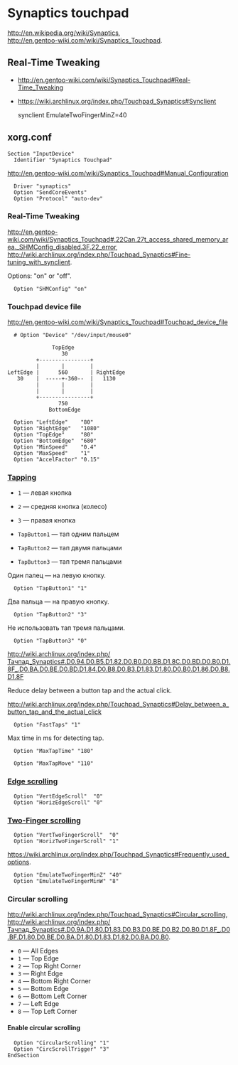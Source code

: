 <!-- -*- coding: utf-8-unix; -*-
     Danil Kutkevich's reference cards <http://kutkevich.org/rc>.
     Copyright (C) 2007, 2008, 2009, 2010 Danil Kutkevich <danil@kutkevich.org>

     This reference cards is licensed under the Creative Commons
     Attribution-Share Alike 3.0 Unported License. To view a copy of this
     license, see the COPYING file or visit
     <http://creativecommons.org/licenses/by-sa/3.0/> or send a letter to
     Creative Commons, 171 Second Street, Suite 300, San Francisco,
     California, 94105, USA. -->

Synaptics touchpad
==================

<http://en.wikipedia.org/wiki/Synaptics>,  
<http://en.gentoo-wiki.com/wiki/Synaptics_Touchpad>.

Real-Time Tweaking
------------------

* <http://en.gentoo-wiki.com/wiki/Synaptics_Touchpad#Real-Time_Tweaking>
* <https://wiki.archlinux.org/index.php/Touchpad_Synaptics#Synclient>

    synclient EmulateTwoFingerMinZ=40

xorg.conf
---------

    Section "InputDevice"
      Identifier "Synaptics Touchpad"

<http://en.gentoo-wiki.com/wiki/Synaptics_Touchpad#Manual_Configuration>

      Driver "synaptics"
      Option "SendCoreEvents"
      Option "Protocol" "auto-dev"

### Real-Time Tweaking

<http://en.gentoo-wiki.com/wiki/Synaptics_Touchpad#.22Can.27t_access_shared_memory_area._SHMConfig_disabled.3F.22_error>,  
<http://wiki.archlinux.org/index.php/Touchpad_Synaptics#Fine-tuning_with_synclient>.

Options: "on" or "off".

      Option "SHMConfig" "on"

### Touchpad device file

<http://en.gentoo-wiki.com/wiki/Synaptics_Touchpad#Touchpad_device_file>

      # Option "Device" "/dev/input/mouse0"

                  TopEdge
                     30
             +----------------+
             |       |        |
    LeftEdge |      560       | RightEdge
       30    |  -----+-360--  |   1130
             |       |        |
             |       |        |
             +----------------+
                    750
                 BottomEdge

      Option "LeftEdge"    "80"
      Option "RightEdge"   "1080"
      Option "TopEdge"     "80"
      Option "BottomEdge"  "680"
      Option "MinSpeed"    "0.4"
      Option "MaxSpeed"    "1"
      Option "AccelFactor" "0.15"


### [Tapping][]

* `1` — левая кнопка
* `2` — средняя кнопка (колесо)
* `3` — правая кнопка

* `TapButton1` — тап одним пальцем
* `TapButton2` — тап двумя пальцами
* `TapButton3` — тап тремя пальцами

Один палец — на левую кнопку.

      Option "TapButton1" "1"

Два пальца — на правую кнопку.

      Option "TapButton2" "3"

Не использовать тап тремя пальцами.

      Option "TapButton3" "0"

<http://wiki.archlinux.org/index.php/Тачпад_Synaptics#.D0.94.D0.B5.D1.82.D0.B0.D0.BB.D1.8C.D0.BD.D0.B0.D1.8F_.D0.BA.D0.BE.D0.BD.D1.84.D0.B8.D0.B3.D1.83.D1.80.D0.B0.D1.86.D0.B8.D1.8F>

Reduce delay between a button tap and the actual click.

<http://wiki.archlinux.org/index.php/Touchpad_Synaptics#Delay_between_a_button_tap_and_the_actual_click>

      Option "FastTaps" "1"

Max time in ms for detecting tap.

      Option "MaxTapTime" "180"

      Option "MaxTapMove" "110"

[Tapping]: http://wiki.archlinux.org/index.php/Touchpad_Synaptics#Tapping_issues

### [Edge scrolling][]

      Option "VertEdgeScroll"  "0"
      Option "HorizEdgeScroll" "0"

[Edge scrolling]: http://wiki.archlinux.org/index.php/Touchpad_Synaptics#Edge_scrolling

### [Two-Finger scrolling][]

      Option "VertTwoFingerScroll"  "0"
      Option "HorizTwoFingerScroll" "1"

<https://wiki.archlinux.org/index.php/Touchpad_Synaptics#Frequently_used_options>.

      Option "EmulateTwoFingerMinZ" "40"
      Option "EmulateTwoFingerMinW" "8"

[Two-Finger scrolling]: http://wiki.archlinux.org/index.php/Touchpad_Synaptics#Two-Finger_scrolling

### Circular scrolling

<http://wiki.archlinux.org/index.php/Touchpad_Synaptics#Circular_scrolling>,  
<http://wiki.archlinux.org/index.php/Тачпад_Synaptics#.D0.9A.D1.80.D1.83.D0.B3.D0.BE.D0.B2.D0.B0.D1.8F_.D0.BF.D1.80.D0.BE.D0.BA.D1.80.D1.83.D1.82.D0.BA.D0.B0>.

* `0` — All Edges
* `1` — Top Edge
* `2` — Top Right Corner
* `3` — Right Edge
* `4` — Bottom Right Corner
* `5` — Bottom Edge
* `6` — Bottom Left Corner
* `7` — Left Edge
* `8` — Top Left Corner

#### Enable circular scrolling

      Option "CircularScrolling" "1"
      Option "CircScrollTrigger" "3"
    EndSection
